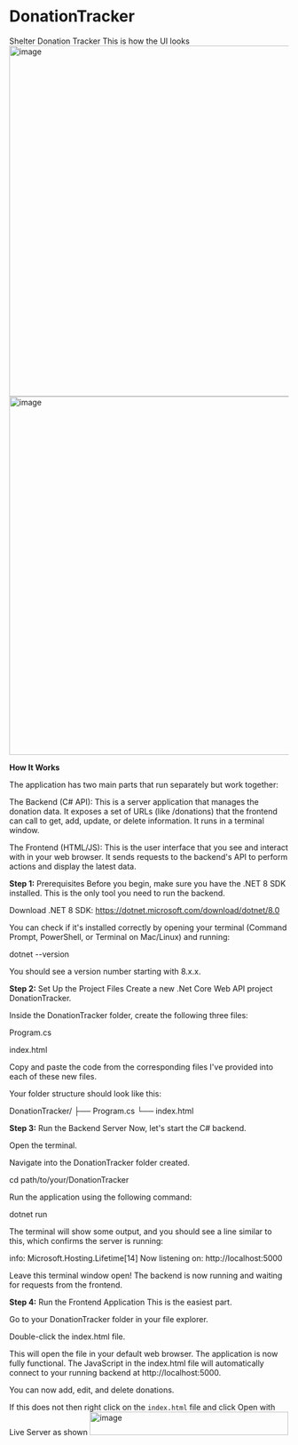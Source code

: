 # DonationTracker
Shelter Donation Tracker
This is how the UI looks 
<img width="1317" height="631" alt="image" src="https://github.com/user-attachments/assets/174419ba-cb54-45c8-ae1f-0d498568be46" />
<img width="1281" height="645" alt="image" src="https://github.com/user-attachments/assets/7e4c64ac-0d4e-4da2-b347-4456f1c40ec3" />

**How It Works** 

The application has two main parts that run separately but work together:

The Backend (C# API): This is a server application that manages the donation data. It exposes a set of URLs (like /donations) that the frontend can call to get, add, update, or delete information. It runs in a terminal window.

The Frontend (HTML/JS): This is the user interface that you see and interact with in your web browser. It sends requests to the backend's API to perform actions and display the latest data.

**Step 1:** Prerequisites
Before you begin, make sure you have the .NET 8 SDK installed. This is the only tool you need to run the backend.

Download .NET 8 SDK: https://dotnet.microsoft.com/download/dotnet/8.0

You can check if it's installed correctly by opening your terminal (Command Prompt, PowerShell, or Terminal on Mac/Linux) and running:

dotnet --version

You should see a version number starting with 8.x.x.

**Step 2:** Set Up the Project Files
Create a new .Net Core Web API project DonationTracker.

Inside the DonationTracker folder, create the following three files:

Program.cs

index.html

Copy and paste the code from the corresponding files I've provided into each of these new files.

Your folder structure should look like this:

DonationTracker/
├── Program.cs
└── index.html

**Step 3:** Run the Backend Server
Now, let's start the C# backend.

Open the terminal.

Navigate into the DonationTracker folder  created.

cd path/to/your/DonationTracker

Run the application using the following command:

dotnet run

The terminal will show some output, and you should see a line similar to this, which confirms the server is running:

info: Microsoft.Hosting.Lifetime[14]
      Now listening on: http://localhost:5000

Leave this terminal window open! The backend is now running and waiting for requests from the frontend.

**Step 4:** Run the Frontend Application
This is the easiest part.

Go to your DonationTracker folder in your file explorer.

Double-click the index.html file.

This will open the file in your default web browser. The application is now fully functional. The JavaScript in the index.html file will automatically connect to your running backend at http://localhost:5000.

You can now add, edit, and delete donations.

If this does not then right click on the ``index.html`` file and click Open with Live Server as shown
<img width="358" height="42" alt="image" src="https://github.com/user-attachments/assets/28d14ee6-62af-430f-8c31-a028555214f2" />

